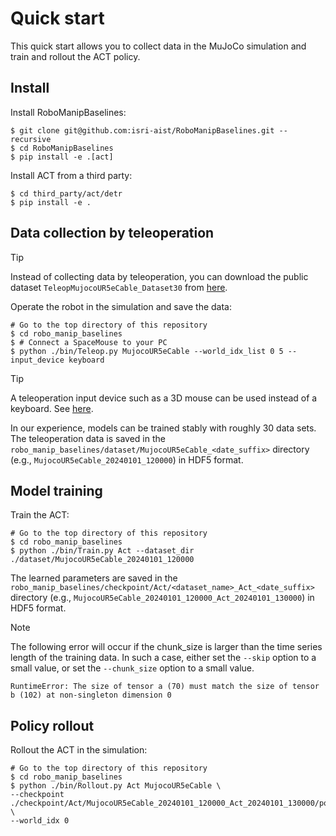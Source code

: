# Quick start
This quick start allows you to collect data in the MuJoCo simulation and train and rollout the ACT policy.

## Install
Install RoboManipBaselines:
```console
$ git clone git@github.com:isri-aist/RoboManipBaselines.git --recursive
$ cd RoboManipBaselines
$ pip install -e .[act]
```

Install ACT from a third party:
```console
$ cd third_party/act/detr
$ pip install -e .
```

## Data collection by teleoperation
> [!TIP]
> Instead of collecting data by teleoperation, you can download the public dataset `TeleopMujocoUR5eCable_Dataset30` from [here](./dataset_list.md#Demonstrations-in-MuJoCo-environments).

Operate the robot in the simulation and save the data:
```console
# Go to the top directory of this repository
$ cd robo_manip_baselines
$ # Connect a SpaceMouse to your PC
$ python ./bin/Teleop.py MujocoUR5eCable --world_idx_list 0 5 --input_device keyboard
```

> [!TIP]
> A teleoperation input device such as a 3D mouse can be used instead of a keyboard. See [here](../robo_manip_baselines/teleop/README.md).

In our experience, models can be trained stably with roughly 30 data sets.
The teleoperation data is saved in the `robo_manip_baselines/dataset/MujocoUR5eCable_<date_suffix>` directory (e.g., `MujocoUR5eCable_20240101_120000`) in HDF5 format.

## Model training
Train the ACT:
```console
# Go to the top directory of this repository
$ cd robo_manip_baselines
$ python ./bin/Train.py Act --dataset_dir ./dataset/MujocoUR5eCable_20240101_120000
```
The learned parameters are saved in the `robo_manip_baselines/checkpoint/Act/<dataset_name>_Act_<date_suffix>` directory (e.g., `MujocoUR5eCable_20240101_120000_Act_20240101_130000`) in HDF5 format.

> [!NOTE]
> The following error will occur if the chunk_size is larger than the time series length of the training data.
> In such a case, either set the `--skip` option to a small value, or set the `--chunk_size` option to a small value.
> ```console
> RuntimeError: The size of tensor a (70) must match the size of tensor b (102) at non-singleton dimension 0
> ```

## Policy rollout
Rollout the ACT in the simulation:
```console
# Go to the top directory of this repository
$ cd robo_manip_baselines
$ python ./bin/Rollout.py Act MujocoUR5eCable \
--checkpoint ./checkpoint/Act/MujocoUR5eCable_20240101_120000_Act_20240101_130000/policy_last.ckpt \
--world_idx 0
```
